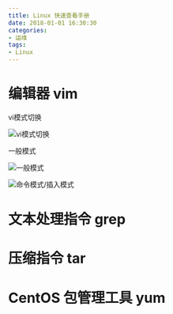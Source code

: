 ```yaml
---
title: Linux 快速查看手册
date: 2018-01-01 16:30:30
categories:
- 运维
tags:
- Linux
---
```


# 编辑器 vim

vi模式切换

![vi模式切换](https://gitee.com/uploads/images/2018/0322/163014_d2b4ec4e_1623141.png "屏幕截图.png")

一般模式

![一般模式](https://gitee.com/uploads/images/2018/0322/163052_3339f6e9_1623141.png "屏幕截图.png")

![命令模式/插入模式](https://gitee.com/uploads/images/2018/0322/163111_c53c665b_1623141.png "屏幕截图.png")

# 文本处理指令 grep

# 压缩指令 tar

# CentOS 包管理工具 yum

